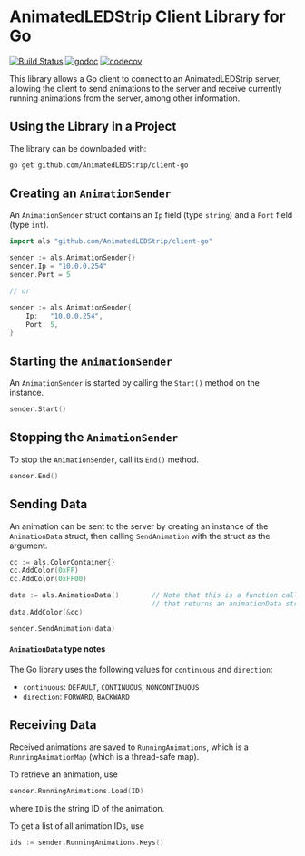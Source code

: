 # AnimatedLEDStrip Client Library for Go

[![Build Status](https://travis-ci.com/AnimatedLEDStrip/client-go.svg?branch=master)](https://travis-ci.com/AnimatedLEDStrip/client-go)
[![godoc](https://godoc.org/github.com/AnimatedLEDStrip/client-go?status.svg)](http://godoc.org/github.com/AnimatedLEDStrip/client-go)
[![codecov](https://codecov.io/gh/AnimatedLEDStrip/client-go/branch/master/graph/badge.svg)](https://codecov.io/gh/AnimatedLEDStrip/client-go)

This library allows a Go client to connect to an AnimatedLEDStrip server, allowing the client to send animations to the server and receive currently running animations from the server, among other information.

## Using the Library in a Project
The library can be downloaded with:

```bash
go get github.com/AnimatedLEDStrip/client-go
```

## Creating an `AnimationSender`
An `AnimationSender` struct contains an `Ip` field (type `string`) and a `Port` field (type `int`).

```go
import als "github.com/AnimatedLEDStrip/client-go"

sender := als.AnimationSender{}
sender.Ip = "10.0.0.254"
sender.Port = 5

// or

sender := als.AnimationSender{
	Ip:   "10.0.0.254",
	Port: 5,
}
```

## Starting the `AnimationSender`
An `AnimationSender` is started by calling the `Start()` method on the instance.

```go
sender.Start()
```

## Stopping the `AnimationSender`
To stop the `AnimationSender`, call its `End()` method.

```go
sender.End()
```

## Sending Data
An animation can be sent to the server by creating an instance of the `AnimationData` struct, then calling `SendAnimation` with the struct as the argument.

```go
cc := als.ColorContainer{}
cc.AddColor(0xFF)
cc.AddColor(0xFF00)

data := als.AnimationData()        // Note that this is a function call 
                                   // that returns an animationData struct pointer
data.AddColor(&cc)

sender.SendAnimation(data)
```

#### `AnimationData` type notes
The Go library uses the following values for `continuous` and `direction`:
- `continuous`: `DEFAULT`, `CONTINUOUS`, `NONCONTINUOUS`
- `direction`: `FORWARD`, `BACKWARD`

## Receiving Data
Received animations are saved to `RunningAnimations`, which is a `RunningAnimationMap` (which is a thread-safe map).

To retrieve an animation, use
```go
sender.RunningAnimations.Load(ID)
```
where `ID` is the string ID of the animation.

To get a list of all animation IDs, use
```go
ids := sender.RunningAnimations.Keys()
```
